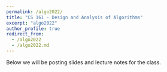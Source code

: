 ```yaml
---
permalink: /algo2022/
title: "CS 161 - Design and Analysis of Algorithms"
excerpt: "algo2022"
author_profile: true
redirect_from: 
  - /algo2022
  - /algo2022.md
---
```

Below we will be posting slides and lecture notes for the class. 
